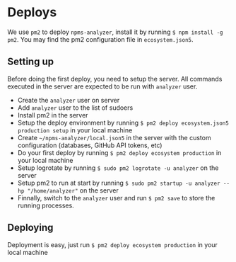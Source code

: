 # Deploys

We use `pm2` to deploy `npms-analyzer`, install it by running `$ npm install -g pm2`. You may find the pm2 configuration file in `ecosystem.json5`.

## Setting up

Before doing the first deploy, you need to setup the server. All commands executed in the server are expected to be run with `analyzer` user.

- Create the `analyzer` user on server
- Add `analyzer` user to the list of sudoers
- Install pm2 in the server
- Setup the deploy environment by running `$ pm2 deploy ecosystem.json5 production setup` in your local machine
- Create `~/npms-analyzer/local.json5` in the server with the custom configuration (databases, GitHub API tokens, etc)
- Do your first deploy by running `$ pm2 deploy ecosystem production` in your local machine
- Setup logrotate by running `$ sudo pm2 logrotate -u analyzer` on the server
- Setup pm2 to run at start by running `$ sudo pm2 startup -u analyzer --hp "/home/analyzer"` on the server
- Finnally, switch to the `analyzer` user and run `$ pm2 save` to store the running processes.

## Deploying

Deployment is easy, just run `$ pm2 deploy ecosystem production` in your local machine

